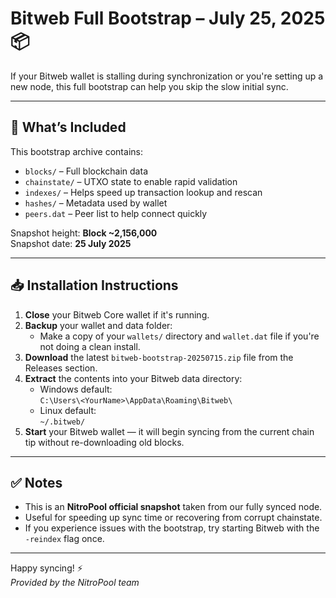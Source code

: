# Bitweb Full Bootstrap – July 25, 2025 📦

If your Bitweb wallet is stalling during synchronization or you're setting up a new node, this full bootstrap can help you skip the slow initial sync.

---

## 🔧 What’s Included

This bootstrap archive contains:

- `blocks/` – Full blockchain data  
- `chainstate/` – UTXO state to enable rapid validation  
- `indexes/` – Helps speed up transaction lookup and rescan  
- `hashes/` – Metadata used by wallet  
- `peers.dat` – Peer list to help connect quickly

Snapshot height: **Block ~2,156,000**  
Snapshot date: **25 July 2025**

---

## 📥 Installation Instructions

1. **Close** your Bitweb Core wallet if it's running.
2. **Backup** your wallet and data folder:
   - Make a copy of your `wallets/` directory and `wallet.dat` file if you're not doing a clean install.
3. **Download** the latest `bitweb-bootstrap-20250715.zip` file from the Releases section.
4. **Extract** the contents into your Bitweb data directory:
   - Windows default:  
     `C:\Users\<YourName>\AppData\Roaming\Bitweb\`
   - Linux default:  
     `~/.bitweb/`
5. **Start** your Bitweb wallet — it will begin syncing from the current chain tip without re-downloading old blocks.

---

## ✅ Notes

- This is an **NitroPool official snapshot** taken from our fully synced node.
- Useful for speeding up sync time or recovering from corrupt chainstate.
- If you experience issues with the bootstrap, try starting Bitweb with the `-reindex` flag once.

---

Happy syncing! ⚡  
_Provided by the NitroPool team_
